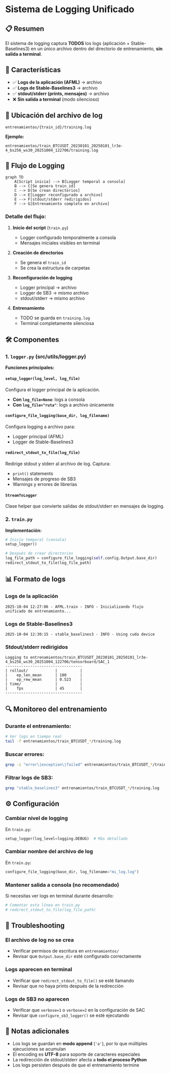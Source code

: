 # Sistema de Logging Unificado

## 📋 Resumen

El sistema de logging captura **TODOS** los logs (aplicación + Stable-Baselines3) en un único archivo dentro del directorio de entrenamiento, **sin salida a terminal**.

## 🎯 Características

- ✅ **Logs de la aplicación (AFML)** → archivo
- ✅ **Logs de Stable-Baselines3** → archivo
- ✅ **stdout/stderr (prints, mensajes)** → archivo
- ❌ **Sin salida a terminal** (modo silencioso)

## 📂 Ubicación del archivo de log

```
entrenamientos/{train_id}/training.log
```

**Ejemplo:**
```
entrenamientos/train_BTCUSDT_20230101_20250101_lr3e-4_bs256_ws30_20251004_122706/training.log
```

## 🔄 Flujo de Logging

```mermaid
graph TD
    A[Script inicia] --> B[Logger temporal a consola]
    B --> C[Se genera train_id]
    C --> D[Se crean directorios]
    D --> E[Logger reconfigurado a archivo]
    E --> F[stdout/stderr redirigidos]
    F --> G[Entrenamiento completo en archivo]
```

### Detalle del flujo:

1. **Inicio del script** (`train.py`)
   - Logger configurado temporalmente a consola
   - Mensajes iniciales visibles en terminal

2. **Creación de directorios**
   - Se genera el `train_id`
   - Se crea la estructura de carpetas

3. **Reconfiguración de logging**
   - Logger principal → archivo
   - Logger de SB3 → mismo archivo
   - stdout/stderr → mismo archivo

4. **Entrenamiento**
   - TODO se guarda en `training.log`
   - Terminal completamente silenciosa

## 🛠️ Componentes

### 1. `logger.py` (src/utils/logger.py)

**Funciones principales:**

#### `setup_logger(log_level, log_file)`
Configura el logger principal de la aplicación.
- **Con `log_file=None`**: logs a consola
- **Con `log_file="ruta"`**: logs a archivo únicamente

#### `configure_file_logging(base_dir, log_filename)`
Configura logging a archivo para:
- Logger principal (AFML)
- Logger de Stable-Baselines3

#### `redirect_stdout_to_file(log_file)`
Redirige stdout y stderr al archivo de log.
Captura:
- `print()` statements
- Mensajes de progreso de SB3
- Warnings y errores de librerías

#### `StreamToLogger`
Clase helper que convierte salidas de stdout/stderr en mensajes de logging.

### 2. `train.py`

**Implementación:**

```python
# Inicio temporal (consola)
setup_logger()

# Después de crear directorios
log_file_path = configure_file_logging(self.config.Output.base_dir)
redirect_stdout_to_file(log_file_path)
```

## 📊 Formato de logs

### Logs de la aplicación
```
2025-10-04 12:27:06 - AFML.train - INFO - Inicializando flujo unificado de entrenamiento...
```

### Logs de Stable-Baselines3
```
2025-10-04 12:30:15 - stable_baselines3 - INFO - Using cuda device
```

### Stdout/stderr redirigidos
```
Logging to entrenamientos/train_BTCUSDT_20230101_20250101_lr3e-4_bs256_ws30_20251004_122706/tensorboard/SAC_1
----------------------------------
| rollout/            |          |
|    ep_len_mean      | 100      |
|    ep_rew_mean      | 0.523    |
| time/               |          |
|    fps              | 45       |
----------------------------------
```

## 🔍 Monitoreo del entrenamiento

### Durante el entrenamiento:
```bash
# Ver logs en tiempo real
tail -f entrenamientos/train_BTCUSDT_*/training.log
```

### Buscar errores:
```bash
grep -i "error\|exception\|failed" entrenamientos/train_BTCUSDT_*/training.log
```

### Filtrar logs de SB3:
```bash
grep "stable_baselines3" entrenamientos/train_BTCUSDT_*/training.log
```

## ⚙️ Configuración

### Cambiar nivel de logging

En `train.py`:
```python
setup_logger(log_level=logging.DEBUG)  # Más detallado
```

### Cambiar nombre del archivo de log

En `train.py`:
```python
configure_file_logging(base_dir, log_filename="mi_log.log")
```

### Mantener salida a consola (no recomendado)

Si necesitas ver logs en terminal durante desarrollo:
```python
# Comentar esta línea en train.py
# redirect_stdout_to_file(log_file_path)
```

## 🚨 Troubleshooting

### El archivo de log no se crea
- Verificar permisos de escritura en `entrenamientos/`
- Revisar que `Output.base_dir` esté configurado correctamente

### Logs aparecen en terminal
- Verificar que `redirect_stdout_to_file()` se esté llamando
- Revisar que no haya prints después de la redirección

### Logs de SB3 no aparecen
- Verificar que `verbose=1` o `verbose=2` en la configuración de SAC
- Revisar que `configure_sb3_logger()` se esté ejecutando

## 📝 Notas adicionales

- Los logs se guardan en **modo append** (`'a'`), por lo que múltiples ejecuciones se acumulan
- El encoding es **UTF-8** para soporte de caracteres especiales
- La redirección de stdout/stderr afecta a **todo el proceso Python**
- Los logs persisten después de que el entrenamiento termine
